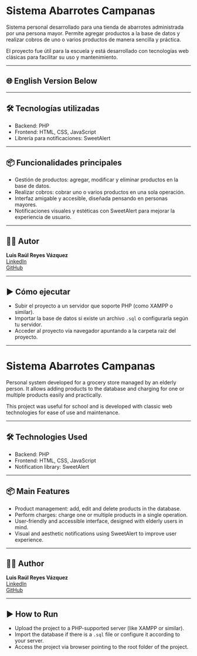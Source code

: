 # Sistema Abarrotes Campanas

Sistema personal desarrollado para una tienda de abarrotes administrada por una persona mayor. Permite agregar productos a la base de datos y realizar cobros de uno o varios productos de manera sencilla y práctica.

El proyecto fue útil para la escuela y está desarrollado con tecnologías web clásicas para facilitar su uso y mantenimiento.

---

## 🌐 English Version Below

---

## 🛠 Tecnologías utilizadas

- Backend: PHP  
- Frontend: HTML, CSS, JavaScript  
- Librería para notificaciones: SweetAlert  

---

## 📦 Funcionalidades principales

- Gestión de productos: agregar, modificar y eliminar productos en la base de datos.  
- Realizar cobros: cobrar uno o varios productos en una sola operación.  
- Interfaz amigable y accesible, diseñada pensando en personas mayores.  
- Notificaciones visuales y estéticas con SweetAlert para mejorar la experiencia de usuario.  

---

## 🧑‍💻 Autor

**Luis Raúl Reyes Vázquez**  
[LinkedIn](https://www.linkedin.com/in/luis-raúl-reyes-vazquez)  
[GitHub](https://github.com/Rulas54)

---

## ▶️ Cómo ejecutar

- Subir el proyecto a un servidor que soporte PHP (como XAMPP o similar).  
- Importar la base de datos si existe un archivo `.sql` o configurarla según tu servidor.  
- Acceder al proyecto vía navegador apuntando a la carpeta raíz del proyecto.  

---

# Sistema Abarrotes Campanas

Personal system developed for a grocery store managed by an elderly person. It allows adding products to the database and charging for one or multiple products easily and practically.

This project was useful for school and is developed with classic web technologies for ease of use and maintenance.

---

## 🛠 Technologies Used

- Backend: PHP  
- Frontend: HTML, CSS, JavaScript  
- Notification library: SweetAlert  

---

## 📦 Main Features

- Product management: add, edit and delete products in the database.  
- Perform charges: charge one or multiple products in a single operation.  
- User-friendly and accessible interface, designed with elderly users in mind.  
- Visual and aesthetic notifications using SweetAlert to improve user experience.  

---

## 🧑‍💻 Author

**Luis Raúl Reyes Vázquez**  
[LinkedIn](https://www.linkedin.com/in/luis-raúl-reyes-vazquez)  
[GitHub](https://github.com/Rulas54)

---

## ▶️ How to Run

- Upload the project to a PHP-supported server (like XAMPP or similar).  
- Import the database if there is a `.sql` file or configure it according to your server.  
- Access the project via browser pointing to the root folder of the project.  
